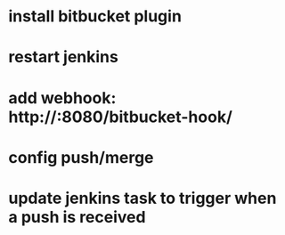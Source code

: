 # install bitbucket plugin
# restart jenkins
# add webhook: http://<ip>:8080/bitbucket-hook/
# config push/merge
# update jenkins task to trigger when a push is received